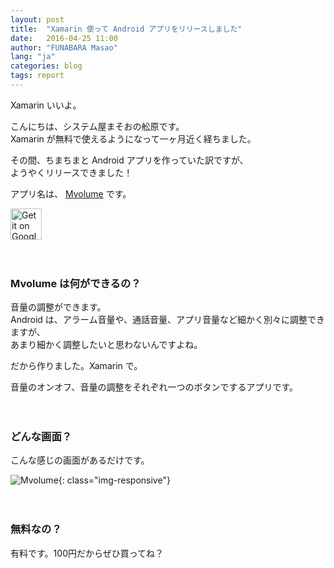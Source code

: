 ```yaml
---
layout: post
title:  "Xamarin 使って Android アプリをリリースしました"
date:   2016-04-25 11:00
author: "FUNABARA Masao"
lang: "ja"
categories: blog
tags: report
---
```


Xamarin いいよ。

こんにちは、システム屋まそおの舩原です。  
Xamarin が無料で使えるようになって一ヶ月近く経ちました。

その間、ちまちまと Android アプリを作っていた訳ですが、  
ようやくリリースできました！

アプリ名は、
[Mvolume](https://play.google.com/store/apps/details?id=jp.masoo.app.MVolume&hl=ja) です。

<a href='https://play.google.com/store/apps/details?id=jp.masoo.app.MVolume&hl=ja&utm_source=global_co&utm_medium=prtnr&utm_content=Mar2515&utm_campaign=PartBadge&pcampaignid=MKT-Other-global-all-co-prtnr-py-PartBadge-Mar2515-1'><img alt='Get it on Google Play' src='https://play.google.com/intl/en_us/badges/images/generic/en_badge_web_generic.png' height='50' /></a>
<br><br><br>

### Mvolume は何ができるの？

音量の調整ができます。  
Android は、アラーム音量や、通話音量、アプリ音量など細かく別々に調整できますが、  
あまり細かく調整したいと思わないんですよね。

だから作りました。Xamarin で。

音量のオンオフ、音量の調整をそれぞれ一つのボタンでするアプリです。
<br><br><br>

### どんな画面？

こんな感じの画面があるだけです。

![Mvolume](https://lh3.googleusercontent.com/dBxC4Xo0tLAUA0dAO9DhECrPA_ZenOciZ58TtuExVouBnBN6EZFo3emPzoE2dv1NPCDQN9IS_GW3h1c3VAdgnhYdpZvUq9Aha-Sg0U_LeJsNOnc9I3PSYoWJ8Z6hmbgBMxj-rdrkfxetUmI6LWxJ7t7_WS482YwwvmJwUFiEP6qBk8HLjzLftPh2M0QMetPAj_A39F91-AhsO6Zukq87yCcQJnmNloYcygV49I0TEChoqTXbI150f8iXkqHy2pCpms_OB1vJP7uIJ5QnHeR4ZZLZq7o5n7VHWWYYDi4BK9C82_o-O5ceZp7-4lmQ-OWH0DCvTt7K81-1UWgZ2N7cIFzjbmjHtB4G1jiMXHGsveiciL9V2VZ7eAvrq60wAzjLDTtG_aVcdsnJOUXiL4-Ftk-w5iKLQX4WP7Q94GltcN5aZJLJzVcbFlEuayE_tk7ddrw3vk2xkKfxkDqaEV10QofFwzDoFSF3xXtko-lEw1g5ha7DpvZLq4abPgYcb85z6PmFixs5wtxbzHZfynTJhBJO8gWbPIsEuiWvR3yuz4Jr0cbib_U0ugFmQSBSdP4d_-Aj=w376-h667-no){: class="img-responsive"}
<br><br><br>

### 無料なの？

有料です。100円だからぜひ買ってね？
